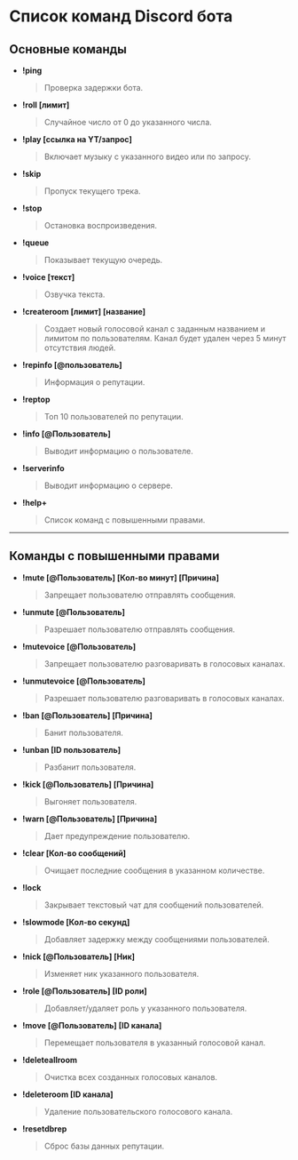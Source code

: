 # Список команд Discord бота

## Основные команды

- **!ping**  
  >Проверка задержки бота.

- **!roll [лимит]**  
  >Случайное число от 0 до указанного числа.

- **!play [ссылка на YT/запрос]**  
  >Включает музыку с указанного видео или по запросу.

- **!skip**  
  >Пропуск текущего трека.

- **!stop**  
  >Остановка воспроизведения.

- **!queue**  
  >Показывает текущую очередь.

- **!voice [текст]**  
  >Озвучка текста.

- **!createroom [лимит] [название]**  
  >Создает новый голосовой канал с заданным названием и лимитом по пользователям. Канал будет удален через 5 минут отсутствия людей.

- **!repinfo [@пользователь]**  
  >Информация о репутации.

- **!reptop**  
  >Топ 10 пользователей по репутации.

- **!info [@Пользователь]**  
  >Выводит информацию о пользователе.

- **!serverinfo**  
  >Выводит информацию о сервере.

- **!help+**  
  >Список команд с повышенными правами.

---

## Команды с повышенными правами

- **!mute [@Пользователь] [Кол-во минут] [Причина]**  
  >Запрещает пользователю отправлять сообщения.

- **!unmute [@Пользователь]**  
  >Разрешает пользователю отправлять сообщения.

- **!mutevoice [@Пользователь]**  
  >Запрещает пользователю разговаривать в голосовых каналах.

- **!unmutevoice [@Пользователь]**  
  >Разрешает пользователю разговаривать в голосовых каналах.

- **!ban [@Пользователь] [Причина]**  
  >Банит пользователя.

- **!unban [ID пользователь]**  
  >Разбанит пользователя.

- **!kick [@Пользователь] [Причина]**  
  >Выгоняет пользователя.

- **!warn [@Пользователь] [Причина]**  
  >Дает предупреждение пользователю.

- **!clear [Кол-во сообщений]**  
  >Очищает последние сообщения в указанном количестве.

- **!lock**  
  >Закрывает текстовый чат для сообщений пользователей.

- **!slowmode [Кол-во секунд]**  
  >Добавляет задержку между сообщениями пользователей.

- **!nick [@Пользователь] [Ник]**  
  >Изменяет ник указанного пользователя.

- **!role [@Пользователь] [ID роли]**  
  >Добавляет/удаляет роль у указанного пользователя.

- **!move [@Пользователь] [ID канала]**  
  >Перемещает пользователя в указанный голосовой канал.

- **!deleteallroom**  
  >Очистка всех созданных голосовых каналов.

- **!deleteroom [ID канала]**  
  >Удаление пользовательского голосового канала.

- **!resetdbrep**  
  >Сброс базы данных репутации.